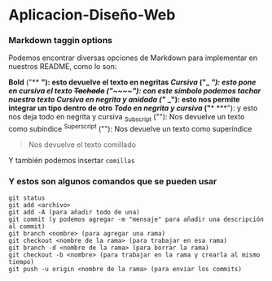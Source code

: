 # Aplicacion-Diseño-Web

### Markdown taggin options

Podemos encontrar diversas opciones de Markdown para implementar en nuestros README, como lo son:

**Bold** ("** **"): esto devuelve el texto en negritas
_Cursiva_ ("_ _"): esto pone en cursiva el texto
~~Tachado~~ ("~~~~"): con este símbolo podemos tachar nuestro texto
_Cursiva en **negrita** y anidada_ ("_** **_"): esto nos permite integrar un tipo dentro de otro
***Todo en negrita y cursiva*** ("*** ***"): y esto nos deja todo en negrita y cursiva 
<sub>Subscript</sub> ("<sub></sub>"): Nos devuelve un texto como subíndice
<sup>Superscript</sup> ("<sup></sup>"): Nos devuelve un texto como superíndice
> Nos devuelve el texto comillado

Y también podemos insertar `comillas`

### Y estos son algunos comandos que se pueden usar
```
git status
git add <archivo>
git add -A (para añadir todo de una)
git commit (y podemos agregar -m "mensaje" para añadir una descripción al commit)
git branch <nombre> (para agregar una rama)
git checkout <nombre de la rama> (para trabajar en esa rama)
git branch -d <nombre de la rama> (para borrar la rama)
git checkout -b <nombre> (para trabajar en la rama y crearla al mismo tiempo)
git push -u origin <nombre de la rama> (para enviar los commits)
```

